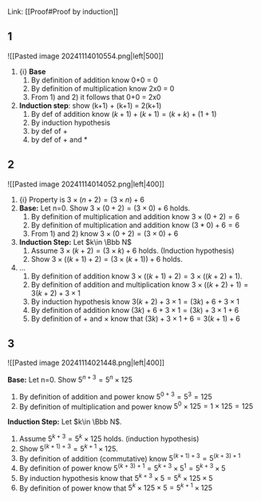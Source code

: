 Link: [[Proof#Proof by induction]]
## 1

![[Pasted image 20241114010554.png|left|500]]

1. {i} **Base**
	1. By definition of addition know 0+0 = 0
	2. By definition of multiplication know 2x0 = 0
	3. From 1) and 2) it follows that 0+0 = 2x0
2. **Induction step**: show (k+1) + (k+1) = 2(k+1)
	1. By def of addition know $(k+1) + (k+1) = (k+k) + (1+1)$
	2. By induction hypothesis
	3. by def of + 
	4. by def of + and *

## 2

![[Pasted image 20241114014052.png|left|400]]

1. {i} Property is $3\times (n+2) = (3\times n) + 6$
2. **Base:** Let n=0. Show $3\times (0+2) = (3\times0) + 6$ holds.
	1. By definition of multiplication and addition know $3\times (0+2) = 6$
	2. By definition of multiplication and addition know $(3*0) + 6 = 6$
	3. From 1) and 2) know $3\times (0+2) = (3\times0) + 6$
3. **Induction Step:** Let $k\in \Bbb N$
	1. Assume $3\times (k+2) = (3\times k) + 6$ holds. (Induction hypothesis)
	2. Show $3\times ((k+1)+2) = (3\times (k+1)) + 6$ holds.
4. ...
	1. By definition of addition know $3\times ((k+1)+2) = 3\times ((k+2)+1)$.
	2. By definition of addition and multiplication know $3\times ((k+2)+1) = 3(k+2) + 3\times 1$
	3. By induction hypothesis know $3(k+2) + 3\times 1 = (3k) + 6 + 3\times 1$
	4. By definition of addition know $(3k)+6+3\times 1 = (3k) +3\times 1 + 6$
	5. By definition of + and $\times$ know that $(3k)+3\times 1 + 6 = 3(k+1)+6$

## 3
![[Pasted image 20241114021448.png|left|400]]

**Base:** Let n=0. Show $5^{n+3} = 5^n \times 125$
1. By definition of addition and power know $5^{0+3} = 5^3 = 125$
2. By definition of multiplication and power know $5^0\times 125 = 1\times 125 = 125$

**Induction Step:** Let $k\in \Bbb N$.
1. Assume $5^{k+3} = 5^k \times 125$ holds. (induction hypothesis)
2. Show $5^{(k+1)+3} = 5^{k+1} \times 125$.
3. By definition of addition (commutative) know $5^{(k+1)+3} = 5^{(k+3)+1}$
4. By definition of power know $5^{(k+3)+1} = 5^{k+3}\times 5^1 = 5^{k+3}\times 5$
5. By induction hypothesis know that $5^{k+3}\times 5 = 5^k\times 125 \times 5$
6. By definition of power know that $5^k\times125\times5 = 5^{k+1} \times 125$
